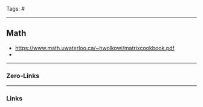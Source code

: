 Tags: #
____
## Math
- https://www.math.uwaterloo.ca/~hwolkowi/matrixcookbook.pdf
- 


____
### Zero-Links

____
### Links